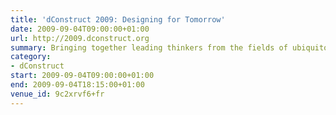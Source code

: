 ```yaml
---
title: 'dConstruct 2009: Designing for Tomorrow'
date: 2009-09-04T09:00:00+01:00
url: http://2009.dconstruct.org
summary: Bringing together leading thinkers from the fields of ubiquitous computing, interface design, gaming and mobile to explore the challenges of designing for tomorrow.
category:
- dConstruct
start: 2009-09-04T09:00:00+01:00
end: 2009-09-04T18:15:00+01:00
venue_id: 9c2xrvf6+fr
---
```

